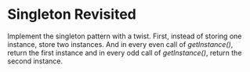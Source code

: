 # Singleton Revisited

Implement the singleton pattern with a twist. First, instead of storing one instance, store two instances. And in every even call of _getInstance()_, return the first instance and in every odd call of _getInstance()_, return the second instance.